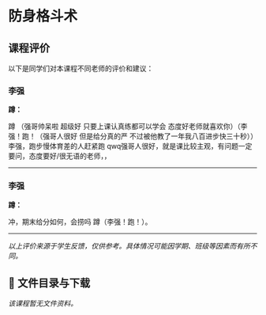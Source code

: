 # 防身格斗术

## 课程评价

以下是同学们对本课程不同老师的评价和建议：

### 李强

**蹲：**

蹲  （强哥帅呆啦 超级好 只要上课认真练都可以学会 态度好老师就喜欢你）（李强！跑！（强哥人很好 但是给分真的严 不过被他教了一年我八百进步快三十秒））李强，跑步慢体育差的人赶紧跑  qwq强哥人很好，就是课比较主观，有问题一定要问，态度要好/很无语的老师，，

---

### 李强

**蹲：**

冲，期末给分如何，会捞吗 蹲（李强！跑！）。

---

*以上评价来源于学生反馈，仅供参考。具体情况可能因学期、班级等因素而有所不同。*
## 📄 文件目录与下载

_该课程暂无文件资料。_
